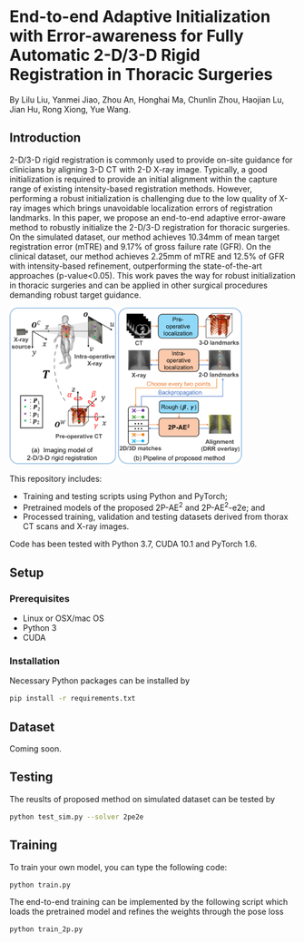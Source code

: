 # End-to-end Adaptive Initialization with Error-awareness for Fully Automatic 2-D/3-D Rigid Registration in Thoracic Surgeries

By Lilu Liu, Yanmei Jiao, Zhou An, Honghai Ma, Chunlin Zhou, Haojian Lu, Jian Hu, Rong Xiong, Yue Wang.

<!-- &#x26A0; **More details of this repository are COMING SOON!** -->

## Introduction
2-D/3-D rigid registration is commonly used to provide on-site guidance for clinicians by aligning 3-D CT with 2-D X-ray image. Typically, a good initialization is required to provide an initial alignment within the capture range of existing intensity-based registration methods. However, performing a robust initialization is challenging due to the low quality of X-ray images which brings unavoidable localization errors of registration landmarks. In this paper, we propose an end-to-end adaptive error-aware method to robustly initialize the 2-D/3-D registration for thoracic surgeries. On the simulated dataset, our method achieves 10.34mm of mean target registration error (mTRE) and 9.17% of gross failure rate (GFR). On the clinical dataset, our method achieves 2.25mm of mTRE and 12.5% of GFR with intensity-based refinement, outperforming the state-of-the-art approaches (p-value<0.05). This work paves the way for robust initialization in thoracic surgeries and can be applied in other surgical procedures demanding robust target guidance.

<!-- <img src="figs/overview.png#pic_left" alt="avatar" style="zoom:30%;" /> -->
<img src="figs/overview.png#pic_left" alt="avatar" style="zoom:40%;" />

This repository includes:
* Training and testing scripts using Python and PyTorch;
* Pretrained models of the proposed 2P-AE<sup>2</sup> and 2P-AE<sup>2</sup>-e2e; and
* Processed training, validation and testing datasets derived from thorax CT scans and X-ray images.

Code has been tested with Python 3.7, CUDA 10.1 and PyTorch 1.6.

## Setup

### Prerequisites
* Linux or OSX/mac OS
* Python 3
* CUDA


### Installation
<!-- * PyTorch >= 1.6
* SimpleITK
* OpenCV
* SciPy
* Numpy -->
Necessary Python packages can be installed by

```bash
pip install -r requirements.txt
```

## Dataset

Coming soon.

## Testing
The reuslts of proposed method on simulated dataset can be tested by  
```bash
python test_sim.py --solver 2pe2e
```

## Training
To train your own model, you can type the following code:
```bash
python train.py
```
The end-to-end training can be implemented by the following script which loads the pretrained model and refines the weights through the pose loss
```bash
python train_2p.py
```

